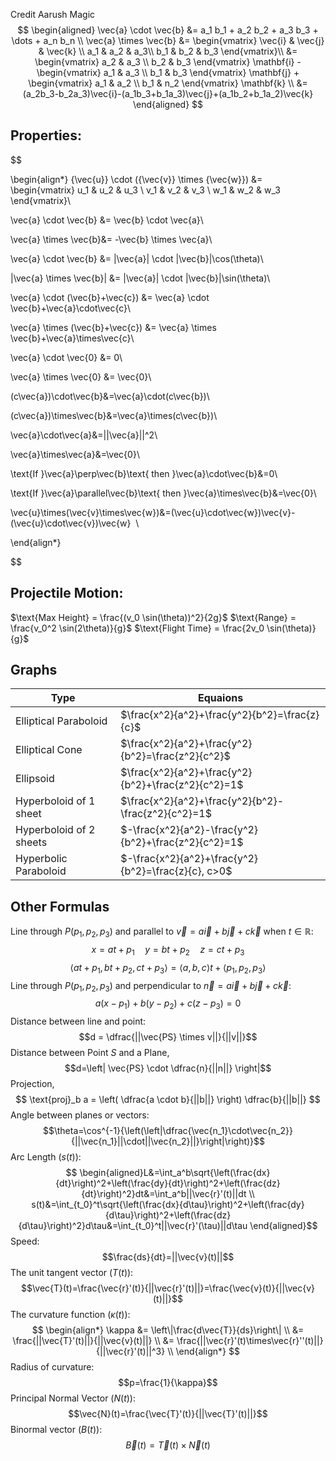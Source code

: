 Credit Aarush Magic
$$
\begin{aligned}
\vec{a} \cdot \vec{b} &= a_1 b_1 + a_2 b_2 + a_3 b_3 + \dots + a_n b_n \\
\vec{a} \times \vec{b} &=
\begin{vmatrix} \vec{i} & \vec{j} & \vec{k} \\
a_1 & a_2 & a_3\\
b_1 & b_2 & b_3  \end{vmatrix}\\ &= 
\begin{vmatrix}
a_2 & a_3 \\
b_2 & b_3
\end{vmatrix} \mathbf{i} -
\begin{vmatrix}
a_1 & a_3 \\
b_1 & b_3 
\end{vmatrix} \mathbf{j} + 
\begin{vmatrix}
a_1 & a_2 \\
b_1 & n_2
\end{vmatrix} \mathbf{k} \\
&=(a_2b_3-b_2a_3)\vec{i}-(a_1b_3+b_1a_3)\vec{j}+(a_1b_2+b_1a_2)\vec{k}
\end{aligned}
$$
## Properties:
$$

\begin{align*}
{\vec{u}} \cdot ({\vec{v}} \times {\vec{w}}) &= 
\begin{vmatrix}
    u_1 & u_2 & u_3 \\
    v_1 & v_2 & v_3 \\
    w_1 & w_2 & w_3 
\end{vmatrix}\\

\vec{a} \cdot \vec{b} &= \vec{b} \cdot \vec{a}\\

\vec{a} \times \vec{b}&= -\vec{b} \times \vec{a}\\

\vec{a} \cdot \vec{b} &= |\vec{a}| \cdot |\vec{b}|\cos(\theta)\\

|\vec{a} \times \vec{b}| &= |\vec{a}| \cdot |\vec{b}|\sin(\theta)\\

\vec{a} \cdot (\vec{b}+\vec{c}) &= \vec{a} \cdot \vec{b}+\vec{a}\cdot\vec{c}\\

\vec{a} \times (\vec{b}+\vec{c}) &= \vec{a} \times \vec{b}+\vec{a}\times\vec{c}\\

\vec{a} \cdot \vec{0} &= 0\\

\vec{a} \times \vec{0} &= \vec{0}\\

(c\vec{a})\cdot\vec{b}&=\vec{a}\cdot(c\vec{b})\\

(c\vec{a})\times\vec{b}&=\vec{a}\times(c\vec{b})\\

\vec{a}\cdot\vec{a}&=||\vec{a}||^2\\

\vec{a}\times\vec{a}&=\vec{0}\\

\text{If }\vec{a}\perp\vec{b}\text{ then }\vec{a}\cdot\vec{b}&=0\\

\text{If }\vec{a}\parallel\vec{b}\text{ then }\vec{a}\times\vec{b}&=\vec{0}\\

\vec{u}\times(\vec{v}\times\vec{w})&=(\vec{u}\cdot\vec{w})\vec{v}-(\vec{u}\cdot\vec{v})\vec{w}  \\

\end{align*}

$$
## Projectile Motion:
$\text{Max Height} = \frac{(v_0 \sin(\theta))^2}{2g}$
$\text{Range} = \frac{v_0^2 \sin(2\theta)}{g}$
$\text{Flight Time} = \frac{2v_0 \sin(\theta)}{g}$
## Graphs
| Type | Equaions |
| ---- | ---- |
| Elliptical Paraboloid | $\frac{x^2}{a^2}+\frac{y^2}{b^2}=\frac{z}{c}$ |
| Elliptical Cone | $\frac{x^2}{a^2}+\frac{y^2}{b^2}=\frac{z^2}{c^2}$ |
| Ellipsoid | $\frac{x^2}{a^2}+\frac{y^2}{b^2}+\frac{z^2}{c^2}=1$ |
| Hyperboloid of 1 sheet | $\frac{x^2}{a^2}+\frac{y^2}{b^2}-\frac{z^2}{c^2}=1$ |
| Hyperboloid of 2 sheets | $-\frac{x^2}{a^2}-\frac{y^2}{b^2}+\frac{z^2}{c^2}=1$ |
| Hyperbolic Paraboloid | $-\frac{x^2}{a^2}+\frac{y^2}{b^2}=\frac{z}{c}, c>0$ |
## Other Formulas 
Line through $P(p_1,p_2,p_3)$ and parallel to $\vec{v}=a\vec{i}+b\vec{j}+c\vec{k}$ when $t \in \mathbb{R}$: 
$$x=at+p_1 \quad y=bt+p_2 \quad z=ct+p_3$$
$$\langle at+p_1,bt+p_2,ct+p_3 \rangle=\langle a,b,c\rangle t+\langle p_1,p_2,p_3\rangle$$
Line through $P(p_1,p_2,p_3)$ and perpendicular to $\vec{n}=a\vec{i}+b\vec{j}+c\vec{k}:$
$$a(x-p_1)+b(y-p_2)+c(z-p_3)=0$$
Distance between line and point: 
$$d = \dfrac{||\vec{PS} \times v||}{||v||}$$
Distance between Point $S$ and a Plane,
$$d=\left| \vec{PS} \cdot \dfrac{n}{||n||} \right|$$
Projection, 
$$
\text{proj}_b a = \left( \dfrac{a \cdot b}{||b||} \right) \dfrac{b}{||b||}
$$
Angle between planes or vectors: 
$$\theta=\cos^{-1}{\left(\left|\dfrac{\vec{n_1}\cdot\vec{n_2}}{||\vec{n_1}||\cdot||\vec{n_2}||}\right|\right)}$$
Arc Length $(s(t))$:
$$
\begin{aligned}L&=\int_a^b\sqrt{\left(\frac{dx}{dt}\right)^2+\left(\frac{dy}{dt}\right)^2+\left(\frac{dz}{dt}\right)^2}dt&=\int_a^b||\vec{r}'(t)||dt \\
s(t)&=\int_{t_0}^t\sqrt{\left(\frac{dx}{d\tau}\right)^2+\left(\frac{dy}{d\tau}\right)^2+\left(\frac{dz}{d\tau}\right)^2}d\tau&=\int_{t_0}^t||\vec{r}'(\tau)||d\tau \end{aligned}$$
Speed: 
$$\frac{ds}{dt}=||\vec{v}(t)||$$
The unit tangent vector $(T(t))$:
$$\vec{T}(t)=\frac{\vec{r}'(t)}{||\vec{r}'(t)||}=\frac{\vec{v}(t)}{||\vec{v}(t)||}$$
The curvature function $(\kappa(t))$:
$$
\begin{align*}
\kappa &= \left\|\frac{d\vec{T}}{ds}\right\| \\
&= \frac{||\vec{T}'(t)||}{||\vec{v}(t)||} \\
&= \frac{||\vec{r}'(t)\times\vec{r}''(t)||}{||\vec{r}'(t)||^3} \\
\end{align*}
$$
Radius of curvature:
$$p=\frac{1}{\kappa}$$
Principal Normal Vector $(N(t))$:
$$\vec{N}(t)=\frac{\vec{T}'(t)}{||\vec{T}'(t)||}$$
Binormal vector $(B(t))$:
$$\vec{B}(t)=\vec{T}(t)\times\vec{N}(t)$$